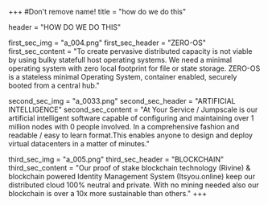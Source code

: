 +++
#Don't remove name!
title = "how do we do this"

header = "HOW DO WE DO THIS"

first_sec_img = "a_004.png"
first_sec_header = "ZERO-OS"
first_sec_content = "To create pervasive distributed capacity is not viable by using bulky statefull host operating systems.  We need a minimal operating system with zero local footprint for file or state storage.  ZERO-OS is a stateless minimal Operating System, container enabled, securely booted from a central hub."

second_sec_img = "a_0033.png"
second_sec_header = "ARTIFICIAL INTELLIGENCE"
second_sec_content = "At Your Service / Jumpscale is our artificial intelligent software capable of configuring and maintaining over 1 million nodes with 0 people involved. In a comprehensive fashion and  readable / easy to learn format.This enables anyone to design and deploy virtual datacenters in a matter of minutes."

third_sec_img = "a_005.png"
third_sec_header = "BLOCKCHAIN"
third_sec_content = "Our proof of stake blockchain technology (Rivine) &amp; blockchain powered Identity Management System (Itsyou.online) keep our distributed cloud 100% neutral and private. With no mining needed also our blockchain is over a 10x more sustainable than others."
+++
